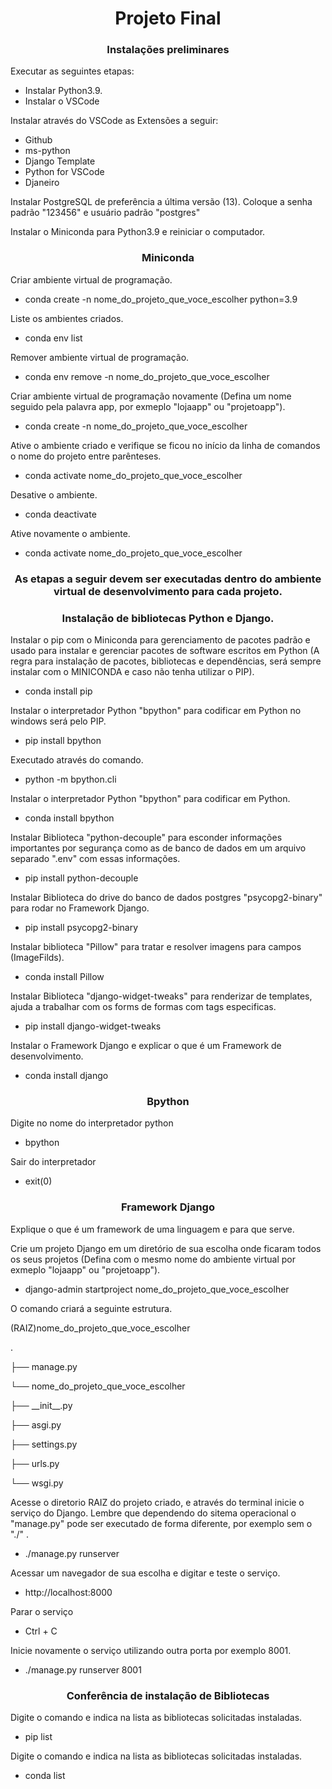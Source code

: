 <h1 align="center">Projeto Final</h1>

<h3 align="center">Instalações preliminares</h3>

<p>Executar as seguintes etapas:</p>

* Instalar Python3.9.
* Instalar o VSCode


<p>Instalar através do VSCode as Extensões a seguir:</p>

* Github
* ms-python
* Django Template
* Python for VSCode
* Djaneiro

<p>Instalar PostgreSQL de preferência a última versão (13). Coloque a senha padrão "123456" e usuário padrão "postgres"</p>
<p>Instalar o Miniconda para Python3.9 e reiniciar o computador.</p>


<h3 align="center">Miniconda</h3>

<p> Criar ambiente virtual de programação.</p>

* conda create -n nome_do_projeto_que_voce_escolher python=3.9

<p>Liste os ambientes criados. </p>

* conda env list

<p>Remover ambiente virtual de programação. </p>

* conda env remove -n nome_do_projeto_que_voce_escolher 

<p>Criar ambiente virtual de programação novamente (Defina um nome seguido pela palavra app, por exmeplo "lojaapp" ou "projetoapp"). </p>

* conda create -n nome_do_projeto_que_voce_escolher

<p>Ative o ambiente criado e verifique se ficou no início da linha de comandos o nome do projeto entre parênteses. </p>

* conda activate nome_do_projeto_que_voce_escolher

<p>Desative o ambiente. </p>

* conda deactivate

<p>Ative novamente o ambiente. </p>

* conda activate nome_do_projeto_que_voce_escolher

<h3 align="center">As etapas a seguir devem ser executadas dentro do ambiente virtual de desenvolvimento para cada projeto.</h3>

<h3 align="center">Instalação de bibliotecas Python e Django.</h3>

<p>Instalar o pip com o Miniconda para gerenciamento de pacotes padrão e usado para instalar e gerenciar pacotes de software escritos em Python (A regra para instalação de pacotes, bibliotecas e dependências, será sempre instalar com o MINICONDA e caso não tenha utilizar o PIP). </p>

* conda install pip

<p>Instalar o interpretador Python "bpython" para codificar em Python no windows será pelo PIP.  </p>

* pip install bpython

<p>Executado através do comando. </p>

* python -m bpython.cli

<p>Instalar o interpretador Python "bpython" para codificar em Python. </p>

* conda install bpython

<p>Instalar Biblioteca "python-decouple" para esconder informações importantes por segurança como as de banco de dados em um arquivo separado ".env" com essas informações. </p>

* pip install python-decouple

<p>Instalar Biblioteca do drive do banco de dados postgres "psycopg2-binary" para rodar no Framework Django. </p>

* pip install psycopg2-binary

<p>Instalar biblioteca "Pillow" para tratar e resolver imagens para campos (ImageFilds). </p>

* conda install Pillow

<p>Instalar Biblioteca "django-widget-tweaks" para renderizar de templates, ajuda a trabalhar com os forms de formas com tags especificas. </p>

* pip install django-widget-tweaks

<p>Instalar o Framework Django e explicar o que é um Framework de desenvolvimento. </p>

* conda install django

<h3 align="center">Bpython</h3>

<p>Digite no nome do interpretador python</p>

* bpython

<p>Sair do interpretador</p>

* exit(0)


<h3 align="center">Framework Django</h3>

<p>Explique o que é um framework de uma linguagem e para que serve. </p>

<p>Crie um projeto Django em um diretório de sua escolha onde ficaram todos os seus projetos (Defina com o mesmo nome do ambiente virtual por exmeplo "lojaapp" ou "projetoapp"). </p> 

* django-admin startproject nome_do_projeto_que_voce_escolher

<p>O comando criará a seguinte estrutura. </p>

  <p>(RAIZ)nome_do_projeto_que_voce_escolher</p>
      <p>.</p>   
      <p>├── manage.py</p>
          <p>└── nome_do_projeto_que_voce_escolher</p>
            <p> ├── __init__.py</p>
                <p>├── asgi.py</p>
                    <p>├── settings.py</p>
                        <p>├── urls.py</p>
                            <p>└── wsgi.py</p>
   

<p>Acesse o diretorio RAIZ do projeto criado, e através do terminal inicie o serviço do Django. Lembre que dependendo do sitema operacional o "manage.py" pode ser executado de forma diferente, por exemplo sem o "./" .</p>

* ./manage.py runserver

<p>Acessar um navegador de sua escolha e digitar e teste o serviço.</p>

* http://localhost:8000

<p>Parar o serviço</p>

* Ctrl + C 

<p>Inicie novamente o serviço utilizando outra porta por exemplo 8001.</p>

* ./manage.py runserver 8001


<h3 align="center">Conferência de instalação de Bibliotecas</h3>

<p>Digite o comando e indica na lista as bibliotecas solicitadas instaladas. </p>

* pip list

<p>Digite o comando e indica na lista as bibliotecas solicitadas instaladas. </p>

* conda list


